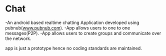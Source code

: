 # Chat
-An android based realtime chatting Application developed using pubnub(www.pubnub.com).
-App allows users to one to one messages(P2P).
-App allows users to create groups and communicate over the network.


app is just a prototype hence no coding standards are maintained.
